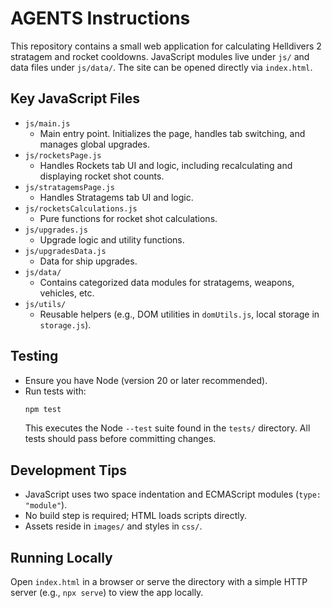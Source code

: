 # AGENTS Instructions
This repository contains a small web application for calculating Helldivers 2 stratagem and rocket cooldowns. JavaScript modules live under `js/` and data files under `js/data/`. The site can be opened directly via `index.html`.

## Key JavaScript Files
- `js/main.js`
  - Main entry point. Initializes the page, handles tab switching, and manages global upgrades.
- `js/rocketsPage.js`
  - Handles Rockets tab UI and logic, including recalculating and displaying rocket shot counts.
- `js/stratagemsPage.js`
  - Handles Stratagems tab UI and logic.
- `js/rocketsCalculations.js`
  - Pure functions for rocket shot calculations.
- `js/upgrades.js`
  - Upgrade logic and utility functions.
- `js/upgradesData.js`
  - Data for ship upgrades.
- `js/data/`
  - Contains categorized data modules for stratagems, weapons, vehicles, etc.
- `js/utils/`
  - Reusable helpers (e.g., DOM utilities in `domUtils.js`, local storage in `storage.js`).

## Testing
- Ensure you have Node (version 20 or later recommended).
- Run tests with:
  ```bash
  npm test
  ```
  This executes the Node `--test` suite found in the `tests/` directory. All tests should pass before committing changes.

## Development Tips
- JavaScript uses two space indentation and ECMAScript modules (`type: "module"`).
- No build step is required; HTML loads scripts directly.
- Assets reside in `images/` and styles in `css/`.

## Running Locally
Open `index.html` in a browser or serve the directory with a simple HTTP server (e.g., `npx serve`) to view the app locally.
